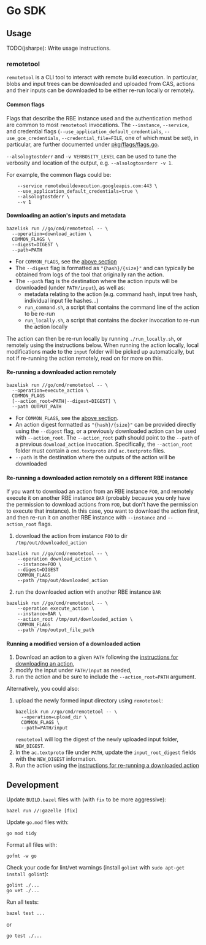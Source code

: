 # Go SDK

## Usage
TODO(jsharpe): Write usage instructions.

### remotetool

`remotetool` is a CLI tool to interact with remote build execution. In particular, blobs and input trees can be downloaded and uploaded from CAS, actions and their inputs can be downloaded to be either re-run locally or remotely.

#### Common flags
Flags that describe the RBE instance used and the authentication method are common to most `remotetool` invocations. The `--instance`, `--service`, and credential flags (`--use_application_default_credentials`, `--use_gce_credentials`, `--credential_file=FILE`, one of which must be set), in particular, are further documented under [pkg/flags/flags.go](pkg/flags/flags.go).

`--alsologtostderr` and `-v VERBOSITY_LEVEL` can be used to tune the verbosity and location of the output, e.g. `--alsologtosrderr -v 1`.

For example, the common flags could be:

```
    --service remotebuildexecution.googleapis.com:443 \
    --use_application_default_credentials=true \
    --alsologtostderr \
    --v 1
```
#### Downloading an action's inputs and metadata
```
bazelisk run //go/cmd/remotetool -- \
  --operation=download_action \
  COMMON_FLAGS \
  --digest=DIGEST \
  --path=PATH
```
- For `COMMON_FLAGS`, see the [above section](#common-flags)
- The `--digest` flag is formatted as `"{hash}/{size}"` and can typically be obtained from logs of the tool that originally ran the action.
- The `--path` flag is the destination where the action inputs will be downloaded (under `PATH/input`), as well as:
  - metadata relating to the action (e.g. command hash, input tree hash, individual input file hashes...)
  - `run_command.sh`, a script that contains the command line of the action to be re-run
  - `run_locally.sh`, a script that contains the docker invocation to re-run the action locally

The action can then be re-run locally by running `./run_locally.sh`, or remotely using the instructions below. When running the action locally, local modifications made to the `input` folder will be picked up automatically, but not if re-running the action remotely, read on for more on this.

#### Re-running a downloaded action remotely

```
bazelisk run //go/cmd/remotetool -- \
  --operation=execute_action \
  COMMON_FLAGS
  [--action_root=PATH|--digest=DIGEST] \
  --path OUTPUT_PATH
```
- For `COMMON_FLAGS`, see the [above section](#common-flags).
- An action digest formatted as `"{hash}/{size}"` can be provided directly using the `--digest` flag, or a previously downloaded action can be used with `--action_root`. The `--action_root` path should point to the `--path` of a previous `download_action` invocation. Specifically, the `--action_root` folder must contain a `cmd.textproto` and `ac.textproto` files.
- `--path` is the destination where the outputs of the action will be downloaded

#### Re-running a downloaded action remotely on a different RBE instance

If you want to download an action from an RBE instance `FOO`, and remotely 
execute it on another RBE instance `BAR` (probably because you only have the 
permission to download actions from `FOO`, but don't have the permission to
execute that instance). In this case, you want to download the action first, and
then re-run it on another RBE instance with
`--instance` and `--action_root` flags. 

1. download the action from instance `FOO` to dir `/tmp/out/downloaded_action`

```
bazelisk run //go/cmd/remotetool -- \
    --operation download_action \
    --instance=FOO \
    --digest=DIGEST
    COMMON_FLAGS
    --path /tmp/out/downloaded_action
```
2. run the downloaded action with another RBE instance `BAR`
```
bazelisk run //go/cmd/remotetool -- \
    --operation execute_action \
    --instance=BAR \
    --action_root /tmp/out/downloaded_action \
    COMMON_FLAGS
    --path /tmp/output_file_path
```


#### Running a modified version of a downloaded action

1. Download an action to a given `PATH` following the [instructions for downloading an action](#downloading-an-actions-inputs-and-metadata),
1. modify the input under `PATH/input` as needed,
1. run the action and be sure to include the `--action_root=PATH` argument.

Alternatively, you could also:
1. upload the newly formed input directory using `remotetool`:
   ```
   bazelisk run //go/cmd/remotetool -- \
     --operation=upload_dir \
     COMMON_FLAGS \
     --path=PATH/input
   ```
   `remotetool` will log the digest of the newly uploaded input folder, `NEW_DIGEST`.
1. In the `ac.textproto` file under `PATH`, update the `input_root_digest` fields with the `NEW_DIGEST` information.
1. Run the action using the [instructions for re-running a downloaded action](#re-running-a-downloaded-action-remotely)

## Development

Update `BUILD.bazel` files with (with `fix` to be more aggressive):

```
bazel run //:gazelle [fix]
```

Update `go.mod` files with:

```
go mod tidy
```

Format all files with:

```
gofmt -w go
```

Check your code for lint/vet warnings (install `golint` with `sudo apt-get install golint`):

```
golint ./...
go vet ./...
```

Run all tests:

```
bazel test ...
```

or

```
go test ./...
```
